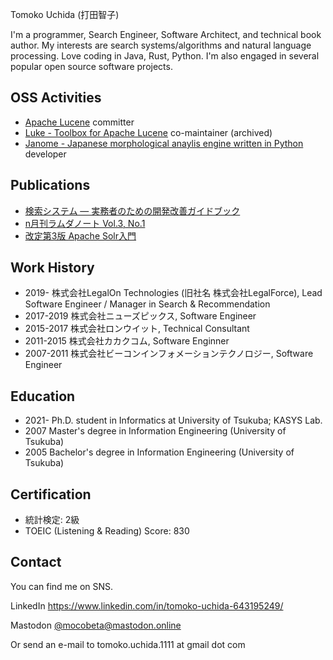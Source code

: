 Tomoko Uchida (打田智子)

I'm a programmer, Search Engineer, Software Architect, and technical book author. My interests are search systems/algorithms and natural language processing. Love coding in Java, Rust, Python. I'm also engaged in several popular open source software projects.

## OSS Activities

- [Apache Lucene](https://lucene.apache.org/) committer
- [Luke - Toolbox for Apache Lucene](https://github.com/DmitryKey/luke) co-maintainer (archived)
- [Janome - Japanese morphological anaylis engine written in Python](https://mocobeta.github.io/janome/en/) developer

## Publications

- [検索システム ― 実務者のための開発改善ガイドブック](https://www.lambdanote.com/products/ir-system)
- [n月刊ラムダノート Vol.3, No.1](https://www.lambdanote.com/collections/n/products/nmonthly-vol-3-no-1-2021)
- [改定第3版 Apache Solr入門](https://gihyo.jp/book/2017/978-4-7741-8930-7)

## Work History

- 2019-     株式会社LegalOn Technologies (旧社名 株式会社LegalForce), Lead Software Engineer / Manager in Search & Recommendation
- 2017-2019 株式会社ニューズピックス, Software Engineer
- 2015-2017 株式会社ロンウイット, Technical Consultant
- 2011-2015 株式会社カカクコム, Software Enginner
- 2007-2011 株式会社ビーコンインフォメーションテクノロジー, Software Engineer 

## Education

- 2021- Ph.D. student in Informatics at University of Tsukuba; KASYS Lab.  
- 2007 Master's degree in Information Engineering (University of Tsukuba)
- 2005 Bachelor's degree in Information Engineering (University of Tsukuba)

## Certification

- 統計検定: 2級
- TOEIC (Listening & Reading) Score: 830

## Contact

You can find me on SNS.

LinkedIn https://www.linkedin.com/in/tomoko-uchida-643195249/

Mastodon [@mocobeta@mastodon.online](https://mastodon.online/@mocobeta)

Or send an e-mail to tomoko.uchida.1111 at gmail dot com
